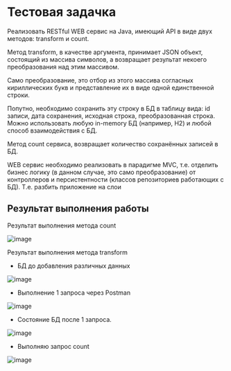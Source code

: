 # Тестовая задачка #

Реализовать RESTful WEB сервис на Java, имеющий API в виде двух методов: transform и count.

Метод transform, в качестве аргумента, принимает JSON объект, состоящий из массива символов, а возвращает результат некоего преобразования над этим массивом.

Само преобразование, это отбор из этого массива согласных кириллических букв и представление их в виде одной единственной строки.

Попутно, необходимо сохранить эту строку в БД в таблицу вида: id записи, дата сохранения, исходная строка, преобразованная строка. Можно использовать любую in-memory БД (например, H2) и любой способ взаимодействия с БД.

Метод count сервиса, возвращает количество сохранённых записей в БД.

WEB сервис необходимо реализовать в парадигме MVC, т.е. отделить бизнес логику (в данном случае, это само преобразование) от контроллеров и персистентности (классов репозиториев работающих с БД). Т.е. разбить приложение на слои


## Результат выполнения работы ##

Результат выполнения метода count

![image](https://user-images.githubusercontent.com/71220872/228001631-b4628506-71b8-4a54-a0bd-24de375cf78a.png)



Результат выполнения метода transform

+ БД до добавления различных данных

![image](https://user-images.githubusercontent.com/71220872/228002044-4451c997-2eda-4d4b-af56-7d35681deba9.png)


+ Выполнение 1 запроса через Postman

![image](https://user-images.githubusercontent.com/71220872/228002219-e1897bbf-9f57-4be5-8118-bb995c4f6929.png)

+ Состояние БД после 1 запроса.

![image](https://user-images.githubusercontent.com/71220872/228002260-d9e418e4-1637-46e8-afb6-10989904b761.png)

+ Выполняю запрос count

![image](https://user-images.githubusercontent.com/71220872/228002820-e8f89eaf-e8cc-4ac8-a4fd-b3fc6813d76c.png)

